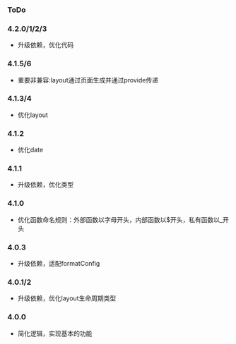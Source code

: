 ### ToDo

### 4.2.0/1/2/3
- 升级依赖，优化代码

### 4.1.5/6
- 重要非兼容:layout通过页面生成并通过provide传递

### 4.1.3/4
- 优化layout

### 4.1.2
- 优化date

### 4.1.1
- 升级依赖，优化类型

### 4.1.0
- 优化函数命名规则：外部函数以字母开头，内部函数以$开头，私有函数以_开头

### 4.0.3
- 升级依赖，适配formatConfig

### 4.0.1/2
- 升级依赖，优化layout生命周期类型

### 4.0.0
- 简化逻辑，实现基本的功能
